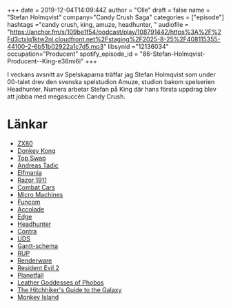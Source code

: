 +++
date = 2019-12-04T14:09:44Z
author = "Olle"
draft = false
name = "Stefan Holmqvist"
company="Candy Crush Saga"
categories = ["episode"]
hashtags ="candy crush, king, amuze, headhunter, "
audiofile = "https://anchor.fm/s/109be1f54/podcast/play/108791442/https%3A%2F%2Fd3ctxlq1ktw2nl.cloudfront.net%2Fstaging%2F2025-8-25%2F408115355-44100-2-6b51b02922a1c7d5.mp3"
libsynid ="12136034"
occupation="Producent"
spotify_episode_id = "86-Stefan-Holmqvist-Producent--King-e38mi6i"
+++ 

I veckans avsnitt av Spelskaparna träffar jag Stefan Holmqvist som under 00-talet drev den svenska spelstudion Amuze, studion bakom spelserien Headhunter. Numera arbetar Stefan på King där hans första uppdrag blev att jobba med megasuccén Candy Crush.

# Länkar
* [ZX80](https://en.wikipedia.org/wiki/ZX80)
* [Donkey Kong](https://en.wikipedia.org/wiki/Donkey_Kong)
* [Top Swap](http://janeway.exotica.org.uk/author.php?id=2239)
* [Andreas Tadic](http://spelskaparna.com/episode/24/)
* [Elfmania](https://www.youtube.com/watch?v=JwLGlt2F82M)
* [Razor 1911](https://en.wikipedia.org/wiki/Razor_1911)
* [Combat Cars ](https://www.youtube.com/watch?v=ZT8J-C-pHh4)
* [Micro Machines](https://www.youtube.com/watch?v=R5x547gzU_g)
* [Funcom](https://en.wikipedia.org/wiki/Funcom)
* [Accolade](https://en.wikipedia.org/wiki/Accolade_(company))
* [Edge](https://en.wikipedia.org/wiki/Edge_(magazine))
* [Headhunter](https://www.youtube.com/watch?v=7qWia_Xzew8)
* [Contra](https://www.youtube.com/watch?v=2mWZlNOzdv8)
* [UDS](https://sv.wikipedia.org/wiki/Unique_Development_Studios)
* [Gantt-schema](https://en.wikipedia.org/wiki/Gantt_chart)
* [RUP](https://sv.wikipedia.org/wiki/Rational_Unified_Process)
* [Renderware](https://en.wikipedia.org/wiki/RenderWare)
* [Resident Evil 2](https://www.youtube.com/watch?v=kUjLG8ZxuHQ)
* [Planetfall](http://www.ifwiki.org/index.php/Planetfall)
* [Leather Goddesses of Phobos](http://www.ifwiki.org/index.php/Leather_Goddesses_of_Phobos)
* [The Hitchhiker's Guide to the Galaxy](http://www.ifwiki.org/index.php/The_Hitchhiker%27s_Guide_to_the_Galaxy)
* [Monkey Island](https://www.youtube.com/watch?v=fIXNUtdNzYI)
